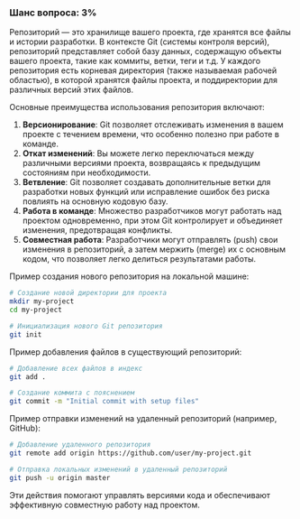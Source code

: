 ### Шанс вопроса: 3%

Репозиторий — это хранилище вашего проекта, где хранятся все файлы и истории разработки. В контексте Git (системы контроля версий), репозиторий представляет собой базу данных, содержащую объекты вашего проекта, такие как коммиты, ветки, теги и т.д. У каждого репозитория есть корневая директория (также называемая рабочей областью), в которой хранятся файлы проекта, и поддиректории для различных версий этих файлов.

Основные преимущества использования репозитория включают:
1. **Версионирование**: Git позволяет отслеживать изменения в вашем проекте с течением времени, что особенно полезно при работе в команде.
2. **Откат изменений**: Вы можете легко переключаться между различными версиями проекта, возвращаясь к предыдущим состояниям при необходимости.
3. **Ветвление**: Git позволяет создавать дополнительные ветки для разработки новых функций или исправление ошибок без риска повлиять на основную кодовую базу.
4. **Работа в команде**: Множество разработчиков могут работать над проектом одновременно, при этом Git контролирует и объединяет изменения, предотвращая конфликты.
5. **Совместная работа**: Разработчики могут отправлять (push) свои изменения в репозиторий, а затем мержить (merge) их с основным кодом, что позволяет легко делиться результатами работы.

Пример создания нового репозитория на локальной машине:
```bash
# Создание новой директории для проекта
mkdir my-project
cd my-project

# Инициализация нового Git репозитория
git init
```

Пример добавления файлов в существующий репозиторий:
```bash
# Добавление всех файлов в индекс
git add .

# Создание коммита с пояснением
git commit -m "Initial commit with setup files"
```

Пример отправки изменений на удаленный репозиторий (например, GitHub):
```bash
# Добавление удаленного репозитория
git remote add origin https://github.com/user/my-project.git

# Отправка локальных изменений в удаленный репозиторий
git push -u origin master
```

Эти действия помогают управлять версиями кода и обеспечивают эффективную совместную работу над проектом.